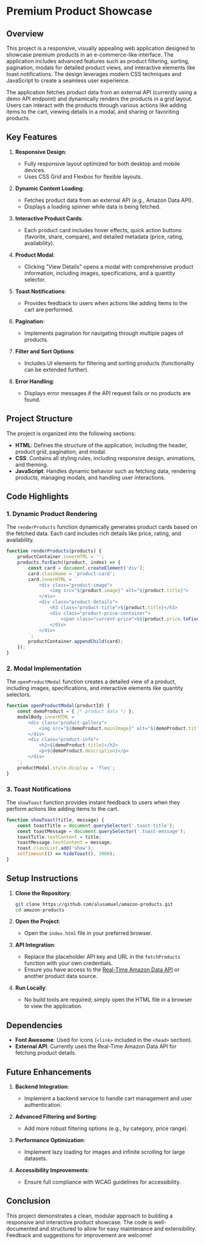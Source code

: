# Premium Product Showcase

## Overview

This project is a responsive, visually appealing web application designed to showcase premium products in an e-commerce-like interface. The application includes advanced features such as product filtering, sorting, pagination, modals for detailed product views, and interactive elements like toast notifications. The design leverages modern CSS techniques and JavaScript to create a seamless user experience.

The application fetches product data from an external API (currently using a demo API endpoint) and dynamically renders the products in a grid layout. Users can interact with the products through various actions like adding items to the cart, viewing details in a modal, and sharing or favoriting products.



## Key Features

1. **Responsive Design**:
   - Fully responsive layout optimized for both desktop and mobile devices.
   - Uses CSS Grid and Flexbox for flexible layouts.

2. **Dynamic Content Loading**:
   - Fetches product data from an external API (e.g., Amazon Data API).
   - Displays a loading spinner while data is being fetched.

3. **Interactive Product Cards**:
   - Each product card includes hover effects, quick action buttons (favorite, share, compare), and detailed metadata (price, rating, availability).

4. **Product Modal**:
   - Clicking "View Details" opens a modal with comprehensive product information, including images, specifications, and a quantity selector.

5. **Toast Notifications**:
   - Provides feedback to users when actions like adding items to the cart are performed.

6. **Pagination**:
   - Implements pagination for navigating through multiple pages of products.

7. **Filter and Sort Options**:
   - Includes UI elements for filtering and sorting products (functionality can be extended further).

8. **Error Handling**:
   - Displays error messages if the API request fails or no products are found.



## Project Structure

The project is organized into the following sections:

- **HTML**: Defines the structure of the application, including the header, product grid, pagination, and modal.
- **CSS**: Contains all styling rules, including responsive design, animations, and theming.
- **JavaScript**: Handles dynamic behavior such as fetching data, rendering products, managing modals, and handling user interactions.



## Code Highlights

### 1. **Dynamic Product Rendering**
The `renderProducts` function dynamically generates product cards based on the fetched data. Each card includes rich details like price, rating, and availability.

```javascript
function renderProducts(products) {
    productContainer.innerHTML = '';
    products.forEach((product, index) => {
        const card = document.createElement('div');
        card.className = 'product-card';
        card.innerHTML = `
            <div class="product-image">
                <img src="${product.image}" alt="${product.title}">
            </div>
            <div class="product-details">
                <h3 class="product-title">${product.title}</h3>
                <div class="product-price-container">
                    <span class="current-price">$${product.price.toFixed(2)}</span>
                </div>
            </div>
        `;
        productContainer.appendChild(card);
    });
}
```

### 2. **Modal Implementation**
The `openProductModal` function creates a detailed view of a product, including images, specifications, and interactive elements like quantity selectors.

```javascript
function openProductModal(productId) {
    const demoProduct = { /* product data */ };
    modalBody.innerHTML = `
        <div class="product-gallery">
            <img src="${demoProduct.mainImage}" alt="${demoProduct.title}">
        </div>
        <div class="product-info">
            <h2>${demoProduct.title}</h2>
            <p>${demoProduct.description}</p>
        </div>
    `;
    productModal.style.display = 'flex';
}
```

### 3. **Toast Notifications**
The `showToast` function provides instant feedback to users when they perform actions like adding items to the cart.

```javascript
function showToast(title, message) {
    const toastTitle = document.querySelector('.toast-title');
    const toastMessage = document.querySelector('.toast-message');
    toastTitle.textContent = title;
    toastMessage.textContent = message;
    toast.classList.add('show');
    setTimeout(() => hideToast(), 3000);
}
```



## Setup Instructions

1. **Clone the Repository**:
   ```bash
   git clone https://github.com/alusamuel/amazon-products.git
   cd amazon-products
   ```

2. **Open the Project**:
   - Open the `index.html` file in your preferred browser.

3. **API Integration**:
   - Replace the placeholder API key and URL in the `fetchProducts` function with your own credentials.
   - Ensure you have access to the [Real-Time Amazon Data API](https://rapidapi.com/) or another product data source.

4. **Run Locally**:
   - No build tools are required; simply open the HTML file in a browser to view the application.



## Dependencies

- **Font Awesome**: Used for icons (`<link>` included in the `<head>` section).
- **External API**: Currently uses the Real-Time Amazon Data API for fetching product details.



## Future Enhancements

1. **Backend Integration**:
   - Implement a backend service to handle cart management and user authentication.

2. **Advanced Filtering and Sorting**:
   - Add more robust filtering options (e.g., by category, price range).

3. **Performance Optimization**:
   - Implement lazy loading for images and infinite scrolling for large datasets.

4. **Accessibility Improvements**:
   - Ensure full compliance with WCAG guidelines for accessibility.



## Conclusion

This project demonstrates a clean, modular approach to building a responsive and interactive product showcase. The code is well-documented and structured to allow for easy maintenance and extensibility. Feedback and suggestions for improvement are welcome!
